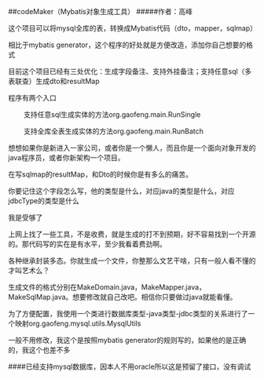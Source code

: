 ##codeMaker（Mybatis对象生成工具）
#####作者：高峰

<p style="font-size: 14px;"> 这个项目可以将mysql全库的表，转换成Mybatis代码（dto，mapper，sqlmap）</p>
<p style="font-size: 14px;"> 相比于mybatis generator，这个程序的好处就是方便改造，添加你自己想要的格式</p>
<p style="font-size: 14px;"> 目前这个项目已经有三处优化：生成字段备注、支持外挂备注；支持任意sql（多表联查）生成dto和resultMap</p>
<p style="font-size: 14px;"> 程序有两个入口</p>
<p style="font-size: 14px;"> &nbsp;&nbsp;&nbsp;&nbsp;&nbsp;&nbsp;&nbsp;&nbsp;支持任意sql生成实体的方法org.gaofeng.main.RunSingle</p>
<p style="font-size: 14px;"> &nbsp;&nbsp;&nbsp;&nbsp;&nbsp;&nbsp;&nbsp;&nbsp;支持全库全表生成实体的方法org.gaofeng.main.RunBatch</p>
<p style="font-size: 14px;"> </p>
<p style="font-size: 14px;"> </p>
<p style="font-size: 14px;"> 想想如果你是新进入一家公司，或者你是一个懒人，而且你是一个面向对象开发的java程序员，或者你新架构一个项目。</p>
<p style="font-size: 14px;"> 在写sqlmap的resultMap，和Dto的时候你是有多么的痛苦。</p>
<p style="font-size: 14px;"> 你要记住这个字段怎么写，他的类型是什么，对应java的类型是什么，对应jdbcType的类型是什么</p>
<p style="font-size: 14px;"> 我是受够了</p>
<p style="font-size: 14px;"> 上网上找了一些工具，不是收费，就是生成的打不到预期，好不容易找到一个开源的。那代码写的实在是有水平，至少我看着费劲啊。</p>
<p style="font-size: 14px;"> 各种继承封装多态。你就生成一个文件，你整那么文艺干啥，只有一般人看不懂的才叫艺术么？</p>
<p style="font-size: 14px;"> 生成文件的格式分别在MakeDomain.java，MakeMapper.java，MakeSqlMap.java。想要修改就自己改吧。相信你只要做过java就能看懂。</p>
<p style="font-size: 14px;"> 为了方便配置，我使用一个类进行数据库类型-java类型-jdbc类型的关系进行了一个映射org.gaofeng.mysql.utils.MysqlUtils</p>
<p style="font-size: 14px;"> 一般不用修改，我这个是按照mybatis generator的规则写的，如果他的是正确的，我这个也差不多</p>

####已经支持mysql数据库，因本人不用oracle所以这是预留了接口，没有调试
